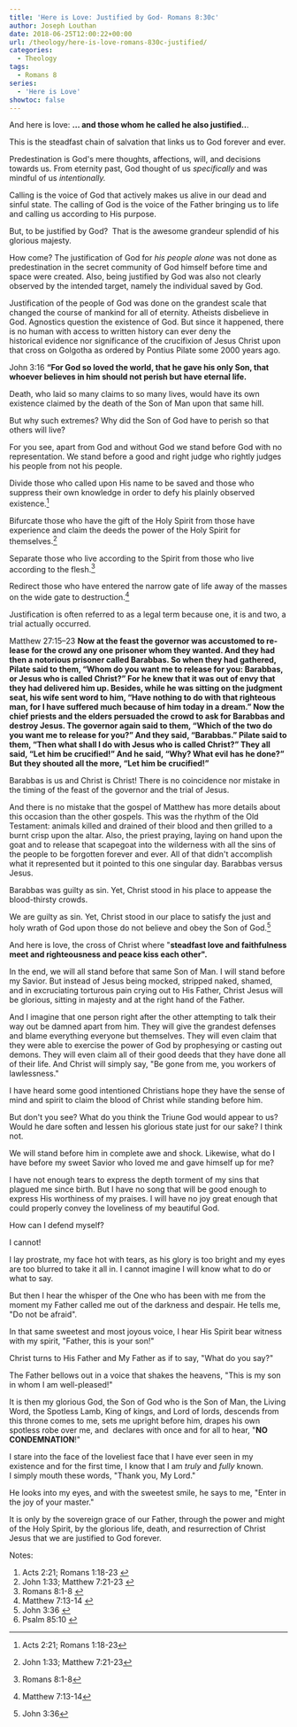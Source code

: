 ```yaml
---
title: 'Here is Love: Justified by God- Romans 8:30c'
author: Joseph Louthan
date: 2018-06-25T12:00:22+00:00
url: /theology/here-is-love-romans-830c-justified/
categories:
  - Theology
tags:
  - Romans 8
series:
  - 'Here is Love'
showtoc: false
---
```

And here is love: **&#8230; and those whom he called he also justified..**.

This is the steadfast chain of salvation that links us to God forever and ever.

Predestination is God's mere thoughts, affections, will, and decisions towards us. From eternity past, God thought of us _specifically_ and was mindful of us _intentionally._

Calling is the voice of God that actively makes us alive in our dead and sinful state. The calling of God is the voice of the Father bringing us to life and calling us according to His purpose.

But, to be justified by God?  That is the awesome grandeur splendid of his glorious majesty.

How come? The justification of God for _his people alone_ was not done as predestination in the secret community of God himself before time and space were created. Also, being justified by God was also not clearly observed by the intended target, namely the individual saved by God.

Justification of the people of God was done on the grandest scale that changed the course of mankind for all of eternity. Atheists disbelieve in God. Agnostics question the existence of God. But since it happened, there is no human with access to written history can ever deny the historical evidence nor significance of the crucifixion of Jesus Christ upon that cross on Golgotha as ordered by Pontius Pilate some 2000 years ago.

John 3:16 **“For God so loved the world, that he gave his only Son, that whoever believes in him should not perish but have eternal life.**

Death, who laid so many claims to so many lives, would have its own existence claimed by the death of the Son of Man upon that same hill.

But why such extremes? Why did the Son of God have to perish so that others will live?

For you see, apart from God and without God we stand before God with no representation. We stand before a good and right judge who rightly judges his people from not his people.

Divide those who called upon His name to be saved and those who suppress their own knowledge in order to defy his plainly observed existence.[^1]

Bifurcate those who have the gift of the Holy Spirit from those have experience and claim the deeds the power of the Holy Spirit for themselves.[^2]

Separate those who live according to the Spirit from those who live according to the flesh.[^3]

Redirect those who have entered the narrow gate of life away of the masses on the wide gate to destruction.[^4]

Justification is often referred to as a legal term because one, it is and two, a trial actually occurred.

<span lang="en-US">Matthew 27:15–23 **<span lang="en-US">Now at the feast the governor was accustomed to release for the crowd any one prisoner whom they wanted.  <span lang="en-US">And they had then a notorious prisoner called Barabbas.  <span lang="en-US">So when they had gathered, Pilate said to them, “Whom do you want me to release for you: Barabbas, or Jesus who is called Christ?”  <span lang="en-US">For he knew that it was out of envy that they had delivered him up.  <span lang="en-US">Besides, while he was sitting on the judgment seat, his wife sent word to him, “Have nothing to do with that righteous man, for I have suffered much because of him today in a dream.”  <span lang="en-US">Now the chief priests and the elders persuaded the crowd to ask for Barabbas and destroy Jesus.  <span lang="en-US">The governor again said to them, “Which of the two do you want me to release for you?” And they said, “Barabbas.”  <span lang="en-US">Pilate said to them, “Then what shall I do with Jesus who is called Christ?” They all said, “Let him be crucified!”  <span lang="en-US">And he said, “Why? What evil has he done?” But they shouted all the more, “Let him be crucified!”**

Barabbas is us and Christ is Christ! There is no coincidence nor mistake in the timing of the feast of the governor and the trial of Jesus.

And there is no mistake that the gospel of Matthew has more details about this occasion than the other gospels. This was the rhythm of the Old Testament: animals killed and drained of their blood and then grilled to a burnt crisp upon the altar. Also, the priest praying, laying on hand upon the goat and to release that scapegoat into the wilderness with all the sins of the people to be forgotten forever and ever. All of that didn't accomplish what it represented but it pointed to this one singular day. Barabbas versus Jesus.

Barabbas was guilty as sin. Yet, Christ stood in his place to appease the blood-thirsty crowds.

We are guilty as sin. Yet, Christ stood in our place to satisfy the just and holy wrath of God upon those do not believe and obey the Son of God.[^5]

And here is love, the cross of Christ where "**<span lang="en-US">steadfast love and faithfulness meet and righteousness and peace kiss each other".** <span lang="en-US">

In the end, we will all stand before that same Son of Man. I will stand before my Savior. But instead of Jesus being mocked, stripped naked, shamed, and in excruciating torturous pain crying out to His Father, Christ Jesus will be glorious, sitting in majesty and at the right hand of the Father.

And I imagine that one person right after the other attempting to talk their way out be damned apart from him. They will give the grandest defenses and blame everything everyone but themselves. They will even claim that they were able to exercise the power of God by prophesying or casting out demons. They will even claim all of their good deeds that they have done all of their life. And Christ will simply say, "Be gone from me, you workers of lawlessness."

I have heard some good intentioned Christians hope they have the sense of mind and spirit to claim the blood of Christ while standing before him.

But don't you see? What do you think the Triune God would appear to us? Would he dare soften and lessen his glorious state just for our sake? I think not.

We will stand before him in complete awe and shock. Likewise, what do I have before my sweet Savior who loved me and gave himself up for me?

I have not enough tears to express the depth torment of my sins that plagued me since birth. But I have no song that will be good enough to express His worthiness of my praises. I will have no joy great enough that could properly convey the loveliness of my beautiful God.

How can I defend myself?

I cannot!

I lay prostrate, my face hot with tears, as his glory is too bright and my eyes are too blurred to take it all in. I cannot imagine I will know what to do or what to say.

But then I hear the whisper of the One who has been with me from the moment my Father called me out of the darkness and despair. He tells me, "Do not be afraid".

In that same sweetest and most joyous voice, I hear His Spirit bear witness with my spirit, "Father, this is your son!"

Christ turns to His Father and My Father as if to say, "What do you say?"

The Father bellows out in a voice that shakes the heavens, "This is my son in whom I am well-pleased!"

It is then my glorious God, the Son of God who is the Son of Man, the Living Word, the Spotless Lamb, King of kings, and Lord of lords, descends from this throne comes to me, sets me upright before him, drapes his own spotless robe over me, and  declares with once and for all to hear, "**NO CONDEMNATION**!"

I stare into the face of the loveliest face that I have ever seen in my existence and for the first time, I know that I am _truly_ and _fully_ known. I simply mouth these words, "Thank you, My Lord."

He looks into my eyes, and with the sweetest smile, he says to me, "Enter in the joy of your master."

It is only by the sovereign grace of our Father, through the power and might of the Holy Spirit, by the glorious life, death, and resurrection of Christ Jesus that we are justified to God forever.

<div class="simple-footnotes">
  <p class="notes">
    Notes:
  </p>

  <ol>
    <li id="note-3612-1">
      Acts 2:21; Romans 1:18-23 <a href="#return-note-3612-1">&#8617;</a>
    </li>
    <li id="note-3612-2">
      John 1:33; Matthew 7:21-23 <a href="#return-note-3612-2">&#8617;</a>
    </li>
    <li id="note-3612-3">
      Romans 8:1-8 <a href="#return-note-3612-3">&#8617;</a>
    </li>
    <li id="note-3612-4">
      Matthew 7:13-14 <a href="#return-note-3612-4">&#8617;</a>
    </li>
    <li id="note-3612-5">
      John 3:36 <a href="#return-note-3612-5">&#8617;</a>
    </li>
    <li id="note-3612-6">
      Psalm 85:10 <a href="#return-note-3612-6">&#8617;</a>
    </li>
  </ol>
</div>

[^1]: Acts 2:21; Romans 1:18-23
[^2]: John 1:33; Matthew 7:21-23
[^3]: Romans 8:1-8
[^4]: Matthew 7:13-14
[^5]: John 3:36